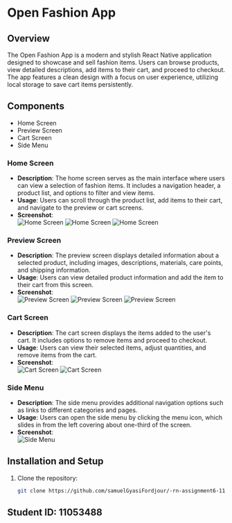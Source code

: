 # Open Fashion App

## Overview
The Open Fashion App is a modern and stylish React Native application designed to showcase and sell fashion items. Users can browse products, view detailed descriptions, add items to their cart, and proceed to checkout. The app features a clean design with a focus on user experience, utilizing local storage to save cart items persistently.

## Components
- Home Screen
- Preview Screen
- Cart Screen
- Side Menu

### Home Screen
- **Description**: The home screen serves as the main interface where users can view a selection of fashion items. It includes a navigation header, a product list, and options to filter and view items.
- **Usage**: Users can scroll through the product list, add items to their cart, and navigate to the preview or cart screens.
- **Screenshot**:  
  ![Home Screen](./assets/Home1.jpg)
  ![Home Screen](./assets/Home2.jpg)
  ![Home Screen](./assets/Home3.jpg)

### Preview Screen
- **Description**: The preview screen displays detailed information about a selected product, including images, descriptions, materials, care points, and shipping information.
- **Usage**: Users can view detailed product information and add the item to their cart from this screen.
- **Screenshot**:  
  ![Preview Screen](./assets/preview1.jpg)
  ![Preview Screen](./assets/Preview2.jpg)
  ![Preview Screen](./assets/previewDetails.jpg)

### Cart Screen
- **Description**: The cart screen displays the items added to the user's cart. It includes options to remove items and proceed to checkout.
- **Usage**: Users can view their selected items, adjust quantities, and remove items from the cart.
- **Screenshot**:  
  ![Cart Screen](./assets/checkoutList.jpg)
  ![Cart Screen](./assets/checkout2.jpg)

### Side Menu
- **Description**: The side menu provides additional navigation options such as links to different categories and pages.
- **Usage**: Users can open the side menu by clicking the menu icon, which slides in from the left covering about one-third of the screen.
- **Screenshot**:  
  ![Side Menu](./assets/Menu.jpg)

## Installation and Setup
1. Clone the repository:
   ```bash
   git clone https://github.com/samuelGyasiFordjour/-rn-assignment6-11053488.git

## Student ID: 11053488